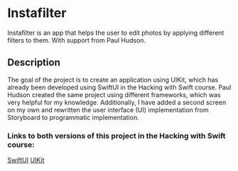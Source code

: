 # Instafilter
Instafilter is an app that helps the user to edit photos by applying different filters to them. With support from Paul Hudson.

## Description
The goal of the project is to create an application using UIKit, which has already been developed using SwiftUI in the Hacking with Swift course. Paul Hudson created the same project using different frameworks, which was very helpful for my knowledge. Additionally, I have added a second screen on my own and rewritten the user interface (UI) implementation from Storyboard to programmatic implementation.

### Links to both versions of this project in the Hacking with Swift course:
[SwiftUI](https://www.hackingwithswift.com/100/swiftui/62)
[UIKit](https://www.hackingwithswift.com/100/52)
